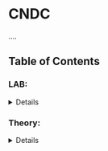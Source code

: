 # CNDC
....
## Table of Contents
### LAB:
<details>
  
1. [Lab1: Network Troubleshooting Commands](https://github.com/Rohail30/CNDC/tree/main/LAB/LAB-1)
2. [Lab2: Operating Modes in Cisco IOS](https://github.com/Rohail30/CNDC/tree/main/LAB/LAB-2)
3. [Lab3: Navigating the Two Different Networks](https://github.com/Rohail30/CNDC/tree/main/LAB/LAB-3)
4. [Lab4: Router as DHCP Server](https://github.com/Rohail30/CNDC/tree/main/LAB/LAB-4)
5. [Lab5: Configuring VLANs and Trunking](https://github.com/Rohail30/CNDC/tree/main/LAB/LAB-5)
</details>

### Theory:
<details>

</details>

